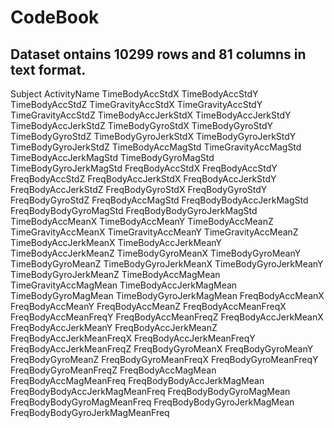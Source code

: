 # CodeBook


## Dataset ontains 10299 rows and 81 columns in text format.

Subject
ActivityName
TimeBodyAccStdX
TimeBodyAccStdY
TimeBodyAccStdZ
TimeGravityAccStdX
TimeGravityAccStdY
TimeGravityAccStdZ
TimeBodyAccJerkStdX
TimeBodyAccJerkStdY
TimeBodyAccJerkStdZ
TimeBodyGyroStdX
TimeBodyGyroStdY
TimeBodyGyroStdZ
TimeBodyGyroJerkStdX
TimeBodyGyroJerkStdY
TimeBodyGyroJerkStdZ
TimeBodyAccMagStd
TimeGravityAccMagStd
TimeBodyAccJerkMagStd
TimeBodyGyroMagStd
TimeBodyGyroJerkMagStd
FreqBodyAccStdX
FreqBodyAccStdY
FreqBodyAccStdZ
FreqBodyAccJerkStdX
FreqBodyAccJerkStdY
FreqBodyAccJerkStdZ
FreqBodyGyroStdX
FreqBodyGyroStdY
FreqBodyGyroStdZ
FreqBodyAccMagStd
FreqBodyBodyAccJerkMagStd
FreqBodyBodyGyroMagStd
FreqBodyBodyGyroJerkMagStd
TimeBodyAccMeanX
TimeBodyAccMeanY
TimeBodyAccMeanZ
TimeGravityAccMeanX
TimeGravityAccMeanY
TimeGravityAccMeanZ
TimeBodyAccJerkMeanX
TimeBodyAccJerkMeanY
TimeBodyAccJerkMeanZ
TimeBodyGyroMeanX
TimeBodyGyroMeanY
TimeBodyGyroMeanZ
TimeBodyGyroJerkMeanX
TimeBodyGyroJerkMeanY
TimeBodyGyroJerkMeanZ
TimeBodyAccMagMean
TimeGravityAccMagMean
TimeBodyAccJerkMagMean
TimeBodyGyroMagMean
TimeBodyGyroJerkMagMean
FreqBodyAccMeanX
FreqBodyAccMeanY
FreqBodyAccMeanZ
FreqBodyAccMeanFreqX
FreqBodyAccMeanFreqY
FreqBodyAccMeanFreqZ
FreqBodyAccJerkMeanX
FreqBodyAccJerkMeanY
FreqBodyAccJerkMeanZ
FreqBodyAccJerkMeanFreqX
FreqBodyAccJerkMeanFreqY
FreqBodyAccJerkMeanFreqZ
FreqBodyGyroMeanX
FreqBodyGyroMeanY
FreqBodyGyroMeanZ
FreqBodyGyroMeanFreqX
FreqBodyGyroMeanFreqY
FreqBodyGyroMeanFreqZ
FreqBodyAccMagMean
FreqBodyAccMagMeanFreq
FreqBodyBodyAccJerkMagMean
FreqBodyBodyAccJerkMagMeanFreq
FreqBodyBodyGyroMagMean
FreqBodyBodyGyroMagMeanFreq
FreqBodyBodyGyroJerkMagMean
FreqBodyBodyGyroJerkMagMeanFreq
